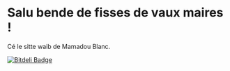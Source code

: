 # Salu bende de fisses de vaux maires !
Cé le sitte waib de Mamadou Blanc.

[![Bitdeli Badge](https://d2weczhvl823v0.cloudfront.net/Skyost/whitemamadou/trend.png)](https://bitdeli.com/free "Bitdeli Badge")